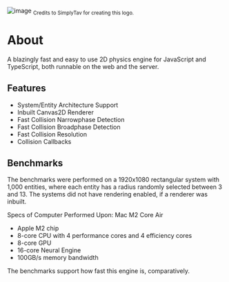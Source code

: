 <!-- ![image](https://github.com/Altanis/kinetics-ts/assets/38045884/f9985f30-5d88-48bc-89ca-1b917369665f) -->
![image](https://github.com/Altanis/kinetics-ts/assets/38045884/c75cc5e6-241c-4264-873b-16f8b3197a61)
<sub>Credits to SimplyTav for creating this logo.</sub>

# About
A blazingly fast and easy to use 2D physics engine for JavaScript and TypeScript, both runnable on the web and the server.

## Features
- System/Entity Architecture Support
- Inbuilt Canvas2D Renderer
- Fast Collision Narrowphase Detection
- Fast Collision Broadphase Detection
- Fast Collision Resolution
- Collision Callbacks


## Benchmarks
The benchmarks were performed on a 1920x1080 rectangular system with 1,000 entities, where each entity has a radius randomly selected between 3 and 13. The systems did not have rendering enabled, if a renderer was inbuilt.

Specs of Computer Performed Upon: Mac M2 Core Air
- Apple M2 chip
- 8-core CPU with 4 performance cores and 4 efficiency cores
- 8-core GPU
- 16-core Neural Engine
- 100GB/s memory bandwidth

The benchmarks support how fast this engine is, comparatively.